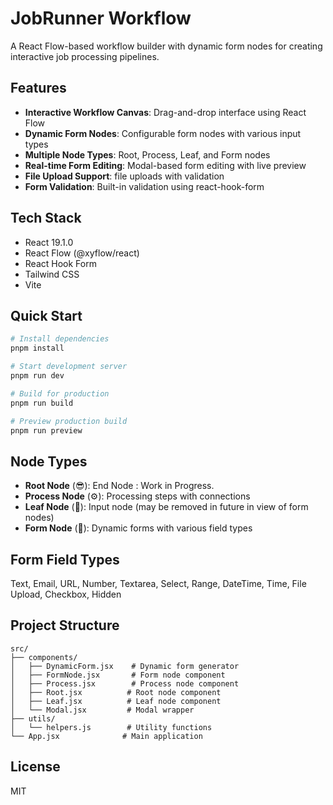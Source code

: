 # JobRunner Workflow

A React Flow-based workflow builder with dynamic form nodes for creating interactive job processing pipelines.

## Features

- **Interactive Workflow Canvas**: Drag-and-drop interface using React Flow
- **Dynamic Form Nodes**: Configurable form nodes with various input types
- **Multiple Node Types**: Root, Process, Leaf, and Form nodes
- **Real-time Form Editing**: Modal-based form editing with live preview
- **File Upload Support**: file uploads with validation
- **Form Validation**: Built-in validation using react-hook-form

## Tech Stack

- React 19.1.0
- React Flow (@xyflow/react)
- React Hook Form
- Tailwind CSS
- Vite

## Quick Start

```bash
# Install dependencies
pnpm install

# Start development server
pnpm run dev

# Build for production
pnpm run build

# Preview production build
pnpm run preview
```

## Node Types

- **Root Node** (😎): End Node : Work in Progress.
- **Process Node** (⚙️): Processing steps with connections
- **Leaf Node** (🍁): Input node (may be removed in future in view of form nodes)
- **Form Node** (📝): Dynamic forms with various field types

## Form Field Types

Text, Email, URL, Number, Textarea, Select, Range, DateTime, Time, File Upload, Checkbox, Hidden

## Project Structure

```
src/
├── components/
│   ├── DynamicForm.jsx    # Dynamic form generator
│   ├── FormNode.jsx       # Form node component
│   ├── Process.jsx        # Process node component
│   ├── Root.jsx          # Root node component
│   ├── Leaf.jsx          # Leaf node component
│   └── Modal.jsx         # Modal wrapper
├── utils/
│   └── helpers.js        # Utility functions
└── App.jsx              # Main application
```

## License

MIT
